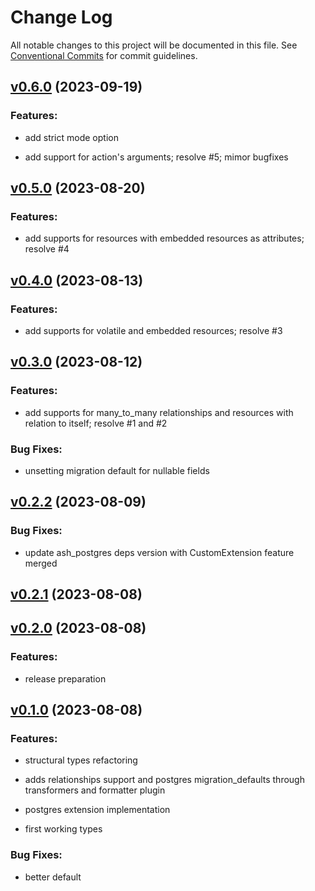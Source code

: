 # Change Log

All notable changes to this project will be documented in this file.
See [Conventional Commits](Https://conventionalcommits.org) for commit guidelines.

<!-- changelog -->

## [v0.6.0](https://github.com/zoonect-oss/ash_uuid/compare/v0.5.0...v0.6.0) (2023-09-19)




### Features:

* add strict mode option

* add support for action's arguments; resolve #5; mimor bugfixes

## [v0.5.0](https://github.com/zoonect-oss/ash_uuid/compare/v0.4.0...v0.5.0) (2023-08-20)




### Features:

* add supports for resources with embedded resources as attributes; resolve #4

## [v0.4.0](https://github.com/zoonect-oss/ash_uuid/compare/v0.3.0...v0.4.0) (2023-08-13)




### Features:

* add supports for volatile and embedded resources; resolve #3

## [v0.3.0](https://github.com/zoonect-oss/ash_uuid/compare/v0.2.2...v0.3.0) (2023-08-12)




### Features:

* add supports for many_to_many relationships and resources with relation to itself; resolve #1 and #2

### Bug Fixes:

* unsetting migration default for nullable fields

## [v0.2.2](https://github.com/zoonect-oss/ash_uuid/compare/v0.2.1...v0.2.2) (2023-08-09)




### Bug Fixes:

* update ash_postgres deps version with CustomExtension feature merged

## [v0.2.1](https://github.com/zoonect-oss/ash_uuid/compare/v0.2.0...v0.2.1) (2023-08-08)




## [v0.2.0](https://github.com/zoonect-oss/ash_uuid/compare/v0.1.0...v0.2.0) (2023-08-08)




### Features:

* release preparation

## [v0.1.0](https://github.com/zoonect-oss/ash_uuid/compare/v0.1.0...v0.1.0) (2023-08-08)




### Features:

* structural types refactoring

* adds relationships support and postgres migration_defaults through transformers and formatter plugin

* postgres extension implementation

* first working types

### Bug Fixes:

* better default
